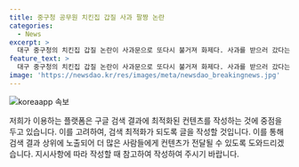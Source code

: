 ```yaml
---
title: 중구청 공무원 치킨집 갑질 사과 팔짱 논란
categories:
  - News
excerpt: >
  대구 중구청의 치킨집 갑질 논란이 사과문으로 또다시 불거져 화제다. 사과를 받으러 갔다는 공무원들의 모습이 거짓된 사과로 지목 받았는데, 그 사진들은 사과하는 자세로 보이지 않고 오히려 협박하는 듯한 태도를 비난받고 있다. 이에 온라인에서는 사과를 가장한 협박 자존심 버리고 제대로 사과해라 등의 비판이 쏟아지고 있다. 또한, 해당 방송에서 공개된 화면 일부가 게시물에 사용되었는데, 이로써 이번 논란은 더욱 뜨겁게 논의되고 있다.
feature_text: >
  대구 중구청의 치킨집 갑질 논란이 사과문으로 또다시 불거져 화제다. 사과를 받으러 갔다는 공무원들의 모습이 거짓된 사과로 지목 받았는데, 그 사진들은 사과하는 자세로 보이지 않고 오히려 협박하는 듯한 태도를 비난받고 있다. 이에 온라인에서는 사과를 가장한 협박 자존심 버리고 제대로 사과해라 등의 비판이 쏟아지고 있다. 또한, 해당 방송에서 공개된 화면 일부가 게시물에 사용되었는데, 이로써 이번 논란은 더욱 뜨겁게 논의되고 있다.
image: 'https://newsdao.kr/res/images/meta/newsdao_breakingnews.jpg'
---
```


<p><img src="https://newsdao.kr/res/images/meta/newsdao_breakingnews.jpg" alt="koreaapp 속보" /></p>

<p>저희가 이용하는 플랫폼은 구글 검색 결과에 최적화된 컨텐츠를 작성하는 것에 중점을 두고 있습니다. 이를 고려하여, 검색 최적화가 되도록 글을 작성할 것입니다. 이를 통해 검색 결과 상위에 노출되어 더 많은 사람들에게 컨텐츠가 전달될 수 있도록 도와드리겠습니다. 지시사항에 따라 작성할 때 참고하여 작성하여 주시기 바랍니다.</p>

